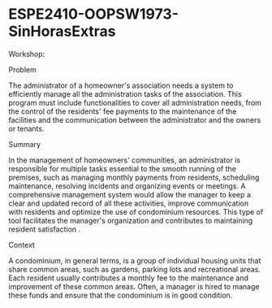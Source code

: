 # ESPE2410-OOPSW1973-SinHorasExtras

Workshop:

Problem

The administrator of a homeowner's association needs a system to efficiently manage all the administration tasks of the association. This program must include functionalities to cover all administration needs, from the control of the residents' fee payments to the maintenance of the facilities and the communication between the administrator and the owners or tenants.

Summary

In the management of homeowners' communities, an administrator is responsible for multiple tasks essential to the smooth running of the premises, such as managing monthly payments from residents, scheduling maintenance, resolving incidents and organizing events or meetings. A comprehensive management system would allow the manager to keep a clear and updated record of all these activities, improve communication with residents and optimize the use of condominium resources. This type of tool facilitates the manager's organization and contributes to maintaining resident satisfaction .

Context

A condominium, in general terms, is a group of individual housing units that share common areas, such as gardens, parking lots and recreational areas. Each resident usually contributes a monthly fee to the maintenance and improvement of these common areas. Often, a manager is hired to manage these funds and ensure that the condominium is in good condition.